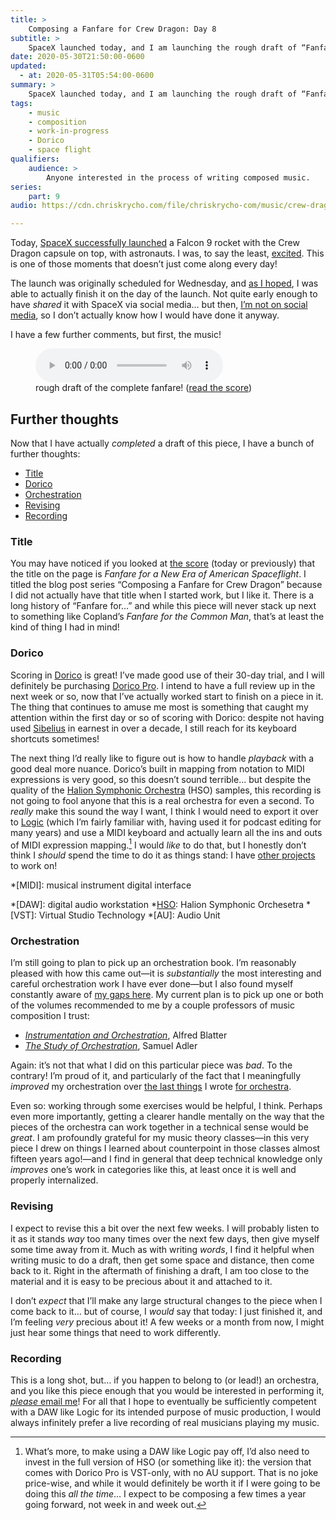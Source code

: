 ```yaml
---
title: >
    Composing a Fanfare for Crew Dragon: Day 8
subtitle: >
    SpaceX launched today, and I am launching the rough draft of “Fanfare for a New Era of American Spaceflight” to honor it!
date: 2020-05-30T21:50:00-0600
updated:
  - at: 2020-05-31T05:54:00-0600
summary: >
    SpaceX launched today, and I am launching the rough draft of “Fanfare for a New Era of American Spaceflight” to honor it!
tags:
    - music
    - composition
    - work-in-progress
    - Dorico
    - space flight
qualifiers:
    audience: >
        Anyone interested in the process of writing composed music.
series:
    part: 9
audio: https://cdn.chriskrycho.com/file/chriskrycho-com/music/crew-dragon-2/day-8.mp3

---
```


Today, [SpaceX successfully launched][launch] a Falcon 9 rocket with the Crew Dragon capsule on top, with astronauts. I was, to say the least, [excited][atss]. This is one of those moments that doesn’t just come along every day!

[launch]: https://www.youtube.com/watch?v=bIZsnKGV8TE
[atss]: https://buttondown.email/chriskrycho/archive/spaaaaaaaaaace-across-the-sundering-seas-2020-22/

The launch was originally scheduled for Wednesday, and [as I hoped][day-7], I was able to actually finish it on the day of the launch. Not quite early enough to have *shared* it with SpaceX via social media… but then, [I’m not on social media][breaking-up], so I don’t actually know how I would have done it anyway.

[day-7]: https://v5.chriskrycho.com/journal/crew-dragon-fanfare/day-7/
[breaking-up]: https://v4.chriskrycho.com/2019/breaking-up-with-social-media.html

I have a few further comments, but first, the music!

<figure>
  <audio
    src="https://cdn.chriskrycho.com/file/chriskrycho-com/music/crew-dragon-2/day-8.mp3"
    title="getting close to the end now..."
    controls
  ></audio>
  <figcaption>rough draft of the complete fanfare! (<a href="https://cdn.chriskrycho.com/file/chriskrycho-com/music/crew-dragon-2/day-8.pdf">read the score</a>)</figcaption>
</figure>

## Further thoughts

Now that I have actually *completed* a draft of this piece, I have a bunch of further thoughts:

- [Title](#title)
- [Dorico](#dorico)
- [Orchestration](#orchestration)
- [Revising](#revising)
- [Recording](#recording)

### Title

You may have noticed if you looked at [the score][score] (today or previously) that the title on the page is <cite>Fanfare for a New Era of American Spaceflight</cite>. I titled the blog post series “Composing a Fanfare for Crew Dragon” because I did not actually have that title when I started work, but I like it. There is a long history of “Fanfare for…” and while this piece will never stack up next to something like Copland’s <cite>Fanfare for the Common Man</cite>, that’s at least the kind of thing I had in mind!

[score]: https://cdn.chriskrycho.com/file/chriskrycho-com/music/crew-dragon-2/day-8.pdf

### Dorico

Scoring in [Dorico] is great! I’ve made good use of their 30-day trial, and I will definitely be purchasing [Dorico Pro][compare]. I intend to have a full review up in the next week or so, now that I’ve actually worked start to finish on a piece in it. The thing that continues to amuse me most is something that caught my attention within the first day or so of scoring with Dorico: despite not having used [Sibelius] in earnest in over a decade, I still reach for its keyboard shortcuts sometimes!

[Dorico]: https://new.steinberg.net/dorico/
[compare]: https://new.steinberg.net/dorico/compare-editions/
[Sibelius]: http://www.sibelius.com

The next thing I’d really like to figure out is how to handle *playback* with a good deal more nuance. Dorico’s built in mapping from notation to MIDI expressions is very good, so this doesn’t sound terrible… but despite the quality of the [Halion Symphonic Orchestra][hso] (HSO) samples, this recording is not going to fool anyone that this is a real orchestra for even a second. To *really* make this sound the way I want, I think I would need to export it over to [Logic][Logic] (which I’m fairly familiar with, having used it for podcast editing for many years) and use a MIDI keyboard and actually learn all the ins and outs of MIDI expression mapping.[^hso-version] I would *like* to do that, but I honestly don’t think I *should* spend the time to do it as things stand: I have [other projects][rewrite] to work on!

[hso]: https://new.steinberg.net/halion-symphonic-orchestra/
[Logic]: https://www.apple.com/logic-pro/
[rewrite]: https://rewrite.software

*[MIDI]: musical instrument digital interface

[^hso-version]: What’s more, to make using a DAW like Logic pay off, I’d also need to invest in the full version of HSO (or something like it): the version that comes with Dorico Pro is VST-only, with no AU support. That is no joke price-wise, and while it would definitely be worth it if I were going to be doing this *all the time*… I expect to be composing a few times a year going forward, not week in and week out.

*[DAW]: digital audio workstation
*[HSO]: Halion Symphonic Orchesetra
*[VST]: Virtual Studio Technology
*[AU]: Audio Unit

### Orchestration

I’m still going to plan to pick up an orchestration book. I’m reasonably pleased with how this came out—it is *substantially* the most interesting and careful orchestration work I have ever done—but I also found myself constantly aware of [my gaps here][day-2]. My current plan is to pick up one or both of the volumes recommended to me by a couple professors of music composition I trust:

- [<cite>Instrumentation and Orchestration</cite>][blatter], Alfred Blatter
- [<cite>The Study of Orchestration</cite>][adler], Samuel Adler

[day-2]: https://v5.chriskrycho.com/journal/crew-dragon-fanfare/day-2/
[blatter]: https://click.linksynergy.com/deeplink?id=qvtf8Hp8DGA&mid=2653&murl=https%3A%2F%2Fwww.alibris.com%2FInstrumentation-and-Orchestration-Alfred-Blatter%2Fbook%2F47448528%3Fmatches%3D17
[adler]: https://click.linksynergy.com/deeplink?id=qvtf8Hp8DGA&mid=2653&murl=https%3A%2F%2Fwww.alibris.com%2FThe-Study-of-Orchestration-Samuel-Adler%2Fbook%2F6423813%3Fmatches%3D43

Again: it’s not that what I did on this particular piece was *bad*. To the contrary! I’m proud of it, and particularly of the fact that I meaningfully *improved* my orchestration over [the last things][enanthropoisis] I wrote [for orchestra][destiny-and-hope].

Even so: working through some exercises would be helpful, I think. Perhaps even more importantly, getting a clearer handle mentally on the way that the pieces of the orchestra can work together in a technical sense would be *great*. I am profoundly grateful for my music theory classes—in this very piece I drew on things I learned about counterpoint in those classes almost fifteen years ago!—and I find in general that deep technical knowledge only *improves* one’s work in categories like this, at least once it is well and properly internalized.

[enanthropoisis]: https://soundcloud.com/chriskrycho/enanthropoisis
[destiny-and-hope]: https://soundcloud.com/chriskrycho/destiny-and-hope

### Revising

I expect to revise this a bit over the next few weeks. I will probably listen to it as it stands *way* too many times over the next few days, then give myself some time away from it. Much as with writing *words*, I find it helpful when writing music to do a draft, then get some space and distance, then come back to it. Right in the aftermath of finishing a draft, I am too close to the material and it is easy to be precious about it and attached to it.

I don’t *expect* that I’ll make any large structural changes to the piece when I come back to it… but of course, I *would* say that today: I just finished it, and I’m feeling *very* precious about it! A few weeks or a month from now, I might just hear some things that need to work differently.

### Recording

This is a long shot, but… if you happen to belong to (or lead!) an orchestra, and you like this piece enough that you would be interested in performing it, [*please* email me](mailto:hello@chriskrycho.com?subject=fanfare)! For all that I hope to eventually be sufficiently competent with a DAW like Logic for its intended purpose of music production, I would always infinitely prefer a live recording of real musicians playing my music.

